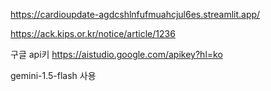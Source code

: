 https://cardioupdate-agdcshlnfufmuahcjul6es.streamlit.app/

https://ack.kips.or.kr/notice/article/1236

구글 api키
https://aistudio.google.com/apikey?hl=ko

gemini-1.5-flash 사용
